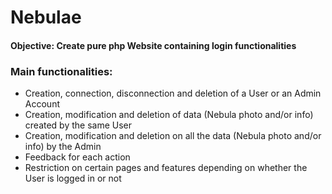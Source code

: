 # Nebulae
 
#### Objective: Create pure **php** Website containing login functionalities

### Main functionalities:
* Creation, connection, disconnection and deletion of a User or an Admin Account
* Creation, modification and deletion of data (Nebula photo and/or info) created by the same User
* Creation, modification and deletion on all the data (Nebula photo and/or info) by the Admin
* Feedback for each action 
* Restriction on certain pages and features depending on whether the User is logged in or not


